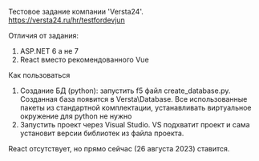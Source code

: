 Тестовое задание компании 'Versta24'.
https://versta24.ru/hr/testfordevjun

Отличия от задания:
1. ASP.NET 6 а не 7
2. React вместо рекомендованного Vue


Как пользоваться

1. Создание БД (python): запустить f5 файл create_database.py. Созданная база появится в Versta\Database.
Все использованные пакеты из стандартной комплектации, устанавливать виртуальное окружение для python не нужно
2. Запустить проект через Visual Studio. VS подхватит проект и сама установит версии библиотек из файла проекта.

React отсутствует, но прямо сейчас (26 августа 2023) ставится.
